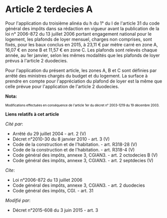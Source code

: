 # Article 2 terdecies A

Pour l'application du troisième alinéa du h du 1° du I de l'article 31 du code général des impôts dans sa rédaction en
vigueur avant la publication de la loi n° 2006-872 du 13 juillet 2006 portant engagement national pour le logement, les
plafonds de loyer mensuel, charges non comprises, sont fixés, pour les baux conclus en 2015, à 23,11 € par mètre carré en
zone A, 16,07 € en zone B et 11,57 € en zone C. Les plafonds sont relevés chaque année, au 1er janvier, selon les mêmes
modalités que les plafonds de loyer prévus à l'article 2 duodecies. 

Pour l'application du présent article, les zones A, B et C sont définies par arrêté des ministres chargés du budget et du
logement. La surface à prendre en compte pour l'appréciation du plafond de loyer est la même que celle prévue pour
l'application de l'article 2 duodecies.

**Nota:**

<font color="#000000" size="1">Modifications effectuées en conséquence de l'article 1er du décret n° 2003-1219 du 19 décembre
2003.</font>

**Liens relatifs à cet article**

_Cité par_:

  - Arrêté du 29 juillet 2004 - art. 2 (V)
  - Décret n°2010-30 du 8 janvier 2010 - art. 3 (V)
  - Code de la construction et de l'habitation. - art. R318-28 (V)
  - Code de la construction et de l'habitation. - art. R318-4 (V)
  - Code général des impôts, annexe 3, CGIAN3. - art. 2 octodecies B (V)
  - Code général des impôts, annexe 3, CGIAN3. - art. 2 septdecies (V)

_Cite_:

  - Loi n°2006-872 du 13 juillet 2006
  - Code général des impôts, annexe 3, CGIAN3. - art. 2 duodecies
  - Code général des impôts, CGI. - art. 31

_Modifié par_:

  - Décret n°2015-608 du 3 juin 2015 - art. 3
